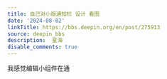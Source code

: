 ```yaml
---
title: 自己对小版通知栏 设计 看图
date: '2024-08-02'
linkTitle: https://bbs.deepin.org/en/post/275913
source: deepin_bbs
description:  星海 
disable_comments: true
---
```

我感觉编辑小组件在通
